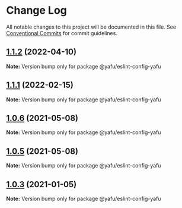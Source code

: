 # Change Log

All notable changes to this project will be documented in this file.
See [Conventional Commits](https://conventionalcommits.org) for commit guidelines.

## [1.1.2](https://github.com/TheLudd/yafu-mono/compare/@yafu/eslint-config-yafu@1.1.1...@yafu/eslint-config-yafu@1.1.2) (2022-04-10)

**Note:** Version bump only for package @yafu/eslint-config-yafu





## [1.1.1](https://github.com/TheLudd/yafu-mono/compare/@yafu/eslint-config-yafu@1.1.0...@yafu/eslint-config-yafu@1.1.1) (2022-02-15)

**Note:** Version bump only for package @yafu/eslint-config-yafu





## [1.0.6](https://github.com/TheLudd/yafu-mono/compare/@yafu/eslint-config-yafu@1.0.5...@yafu/eslint-config-yafu@1.0.6) (2021-05-08)

**Note:** Version bump only for package @yafu/eslint-config-yafu





## [1.0.5](https://github.com/TheLudd/yafu-mono/compare/@yafu/eslint-config-yafu@1.0.4...@yafu/eslint-config-yafu@1.0.5) (2021-05-08)

**Note:** Version bump only for package @yafu/eslint-config-yafu





## [1.0.3](https://github.com/TheLudd/yafu-mono/compare/@yafu/eslint-config-yafu@1.0.2...@yafu/eslint-config-yafu@1.0.3) (2021-01-05)

**Note:** Version bump only for package @yafu/eslint-config-yafu
